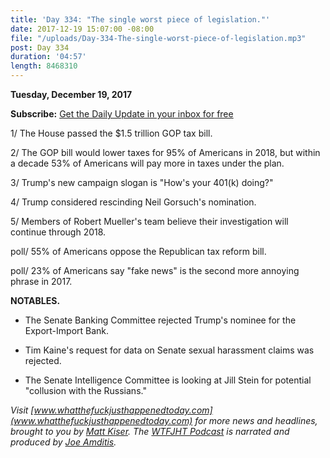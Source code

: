 ```yaml
---
title: 'Day 334: "The single worst piece of legislation."'
date: 2017-12-19 15:07:00 -08:00
file: "/uploads/Day-334-The-single-worst-piece-of-legislation.mp3"
post: Day 334
duration: '04:57'
length: 8468310
---
```


**Tuesday, December 19, 2017**

**Subscribe:** [Get the Daily Update in your inbox for free](https://whatthefuckjusthappenedtoday.com/subscribe/)

1/ The House passed the $1.5 trillion GOP tax bill.

2/ The GOP bill would lower taxes for 95% of Americans in 2018, but within a decade 53% of Americans will pay more in taxes under the plan.

3/ Trump's new campaign slogan is "How's your 401(k) doing?"

4/ Trump considered rescinding Neil Gorsuch's nomination.

5/ Members of Robert Mueller's team believe their investigation will continue through 2018.

poll/ 55% of Americans oppose the Republican tax reform bill.

poll/ 23% of Americans say "fake news" is the second more annoying phrase in 2017.

**NOTABLES.**

* The Senate Banking Committee rejected Trump's nominee for the Export-Import Bank.

* Tim Kaine's request for data on Senate sexual harassment claims was rejected.

* The Senate Intelligence Committee is looking at Jill Stein for potential "collusion with the Russians."

*Visit [www.whatthefuckjusthappenedtoday.com](www.whatthefuckjusthappenedtoday.com) for more news and headlines, brought to you by [Matt Kiser](https://twitter.com/Matt_Kiser). The [WTFJHT Podcast](https://whatthefuckjusthappenedtoday.com/podcasts/) is narrated and produced by [Joe Amditis](https://twitter.com/jsamditis).*